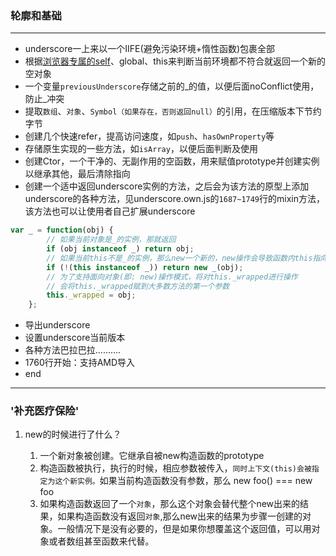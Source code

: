 ### 轮廓和基础

-------

- underscore一上来以一个IIFE(避免污染环境+惰性函数)包裹全部
- 根据[浏览器专属的self](http://www.itdadao.com/articles/c15a1311362p0.html)、global、this来判断当前环境都不符合就返回一个新的空对象
- 一个变量```previousUnderscore```存储之前的_的值，以便后面noConflict使用，防止_冲突
- 提取```数组```、```对象```、```Symbol（如果存在，否则返回null）```的引用，在压缩版本下节约字节
- 创建几个快速refer，提高访问速度，如```push```、```hasOwnProperty```等
- 存储原生实现的一些方法，如```isArray```，以便后面判断及使用
- 创建Ctor，一个干净的、无副作用的空函数，用来赋值prototype并创建实例以继承其他，最后清除指向
- 创建一个适中返回underscore实例的方法，之后会为该方法的原型上添加underscore的各种方法，见underscore.own.js的```1687~1749```行的mixin方法，该方法也可以让使用者自己扩展underscore
```javascript
var _ = function(obj) {
        // 如果当前对象是_的实例，那就返回
        if (obj instanceof _) return obj;
        // 如果当前this不是_的实例，那么new一个新的，new操作会导致函数内this指向当前构造函数
        if (!(this instanceof _)) return new _(obj);
        // 为了支持面向对象(即: new)操作模式，将对this._wrapped进行操作
        // 会将this._wrapped赋到大多数方法的第一个参数
        this._wrapped = obj;
    };
```
- 导出underscore
- 设置underscore当前版本
- 各种方法巴拉巴拉..........
- 1760行开始：支持AMD导入
- end

----------
### '补充医疗保险'

1. new的时候进行了什么？

    1. 一个新对象被创建。它继承自被new构造函数的prototype
    2. 构造函数被执行，执行的时候，相应参数被传入，```同时上下文(this)会被指定为这个新实例。```如果当前构造函数没有参数，那么 new foo() === new foo
    3. 如果构造函数返回了一个```对象```，那么这个对象会替代整个new出来的结果，如果构造函数没有返回```对象```,那么new出来的结果为步骤一创建的对象。一般情况下是没有必要的，但是如果你想覆盖这个返回值，可以用对象或者数组甚至函数来代替。


